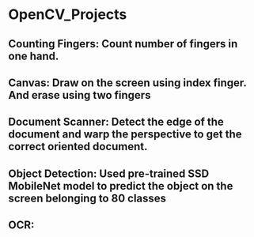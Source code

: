 # OpenCV_Projects
## Counting Fingers: Count number of fingers in one hand.
## Canvas: Draw on the screen using index finger. And erase using two fingers
## Document Scanner: Detect the edge of the document and warp the perspective to get the correct oriented document.
## Object Detection: Used pre-trained SSD MobileNet model to predict the object on the screen belonging to 80 classes
## OCR:
